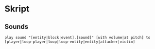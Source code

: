 # Skript #

## Sounds ##
```
play sound "[entity|block|event].[sound]" [with volume|at pitch] to [player|loop-player|loop|loop-entity|entity|attacker|victim]
```
